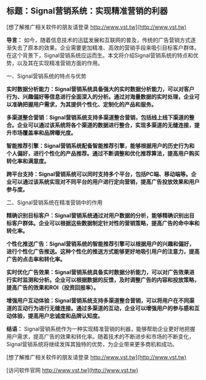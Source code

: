 ## **标题：Signal营销系统：实现精准营销的利器**

[想了解推广相关软件的朋友请登录 http://www.vst.tw](http://www.vst.tw)

**导言：**
如今，随着信息技术的迅猛发展和互联网的普及，传统的广告营销方式逐渐失去了原本的效果。企业需要更加精准、高效的营销手段来吸引目标客户群体。在这个背景下，Signal营销系统应运而生。本文将介绍Signal营销系统的特点和优势，以及其在实现精准营销方面的作用。

一、Signal营销系统的特点与优势

**实时数据分析能力：Signal营销系统具备强大的实时数据分析能力，可以对客户行为、兴趣偏好等信息进行全面深入的分析。通过对海量数据的实时处理，企业可以准确把握用户需求，为其提供个性化、定制化的产品和服务。**

**多渠道整合营销：Signal营销系统支持多渠道整合营销，包括线上线下渠道的整合。企业可以通过该系统将各个渠道的数据进行整合，实现多渠道的无缝连接，提升市场覆盖率和品牌曝光度。**

**智能推荐引擎：Signal营销系统配备智能推荐引擎，能够根据用户的历史行为和个人偏好，进行个性化的产品推荐。通过不断调整和优化推荐算法，提高用户购买转化率和满意度。**

**跨平台支持：Signal营销系统可以同时支持多个平台，包括PC端、移动端等。企业可以通过该系统实现对不同平台的用户进行定向营销，提高广告投放效果和用户参与度。**

二、Signal营销系统在精准营销中的作用

**精确识别目标客户：Signal营销系统通过对用户数据的分析，能够精确识别出目标客户群体。企业可以根据这些数据制定针对性的营销策略，提高广告的命中率和转化率。**

**个性化推送广告：Signal营销系统的智能推荐引擎可以根据用户的兴趣和偏好，进行个性化广告推送。这种个性化的推送方式能够更好地吸引用户的注意力，提高广告的点击率和转化率。**

**实时优化广告效果：Signal营销系统具备实时数据分析能力，可以对广告效果进行实时监测和分析。企业可以根据数据的反馈，及时调整广告的内容和投放策略，提高广告的效果和ROI（投资回报率）。**

**增强用户互动体验：Signal营销系统支持多渠道整合营销，可以将用户在不同渠道的互动行为进行无缝连接。通过多渠道的互动，企业可以增强用户的参与感和互动体验，提高用户忠诚度和品牌认知度。**

**结语：**
Signal营销系统作为一种实现精准营销的利器，能够帮助企业更好地把握用户需求，提高广告的效果和转化率。随着技术的不断进步和市场的不断变化，Signal营销系统将继续发挥其独特的优势，为企业带来更多商机和成功。

[想了解推广相关软件的朋友请登录 http://www.vst.tw](http://www.vst.tw)


[访问软件官网 http://www.vst.tw](http://www.vst.tw)
